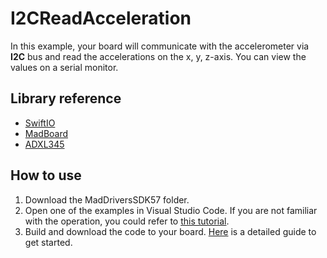# I2CReadAcceleration

In this example, your board will communicate with the accelerometer via **I2C** bus and read the accelerations on the x, y, z-axis. You can view the values on a serial monitor.

## Library reference

* [SwiftIO](https://github.com/madmachineio/SwiftIO)
* [MadBoard](https://github.com/madmachineio/MadBoards)
* [ADXL345](https://github.com/madmachineio/MadDriversSDK57/tree/main/Sources/ADXL345/ADXL345.swift)


## How to use

1. Download the MadDriversSDK57 folder.
2. Open one of the examples in Visual Studio Code. If you are not familiar with the operation, you could refer to [this tutorial](https://docs.madmachine.io/how-to/open-project).
3. Build and download the code to your board. [Here](https://docs.madmachine.io/overview/run-your-first-project) is a detailed guide to get started.